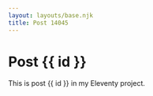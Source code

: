 ```yaml
---
layout: layouts/base.njk
title: Post 14045
---
```


# Post {{ id }}

This is post {{ id }} in my Eleventy project.
